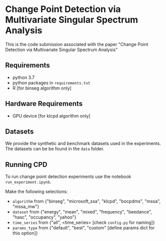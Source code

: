 # Change Point Detection via Multivariate Singular Spectrum Analysis

This is the code submission associated with the paper "Change Point Detection via Multivariate Singular Spectrum Analysis"


## Requirements

* python 3.7
* python packages in `requirements.txt`
* R [for binseg algorithm only]


## Hardware Requirements

* GPU device [for klcpd algorithm only]


## Datasets

We provide the synthetic and benchmark datasets used in the experiments. The datasets can be be found in the `data` folder.


## Running CPD 

To run change point detection experiments use the notebook `run_experiment.ipynb`.

Make the following selections: 	
* `algorithm` from {"binseg", "microsoft_ssa", "klcpd", "bocpdms", "mssa", "mssa_mw"}
* `dataset` from {"energy", "mean", "mixed", "frequency", "beedance", "hasc", "occupancy", "yahoo"}
* `time_series` from {"all", <time_series> [check `config.py` for naming]}
* `params_type` from {"default", "best", "custom" [define params dict for this option]}


